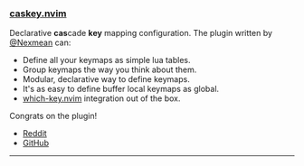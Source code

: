 <h3 id="new-caskey.nvim">
  <a href="#new-caskey.nvim">
    <span class="icon-text">
      <span class="icon">
        <i class="fa-solid fa-book"></i>
      </span>
    </span>
    <span>caskey.nvim</span>
  </a>
</h3>

Declarative **cas**cade **key** mapping configuration. The plugin written by [@Nexmean](https://github.com/Nexmean) can:

- Define all your keymaps as simple lua tables.
- Group keymaps the way you think about them.
- Modular, declarative way to define keymaps.
- It's as easy to define buffer local keymaps as global.
- [which-key.nvim](https://github.com/folke/which-key.nvim) integration out of the box.

Congrats on the plugin!

- [Reddit](https://www.reddit.com/r/neovim/comments/zyyihj/caskeynvim_declarative_keymappings_configuration/)
- [GitHub](https://github.com/Nexmean/caskey.nvim)

---
